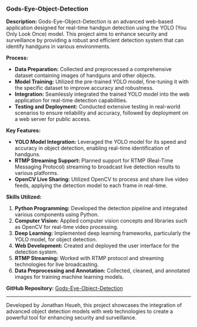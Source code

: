 ### Gods-Eye-Object-Detection

**Description:**
Gods-Eye-Object-Detection is an advanced web-based application designed for real-time handgun detection using the YOLO (You Only Look Once) model. This project aims to enhance security and surveillance by providing a robust and efficient detection system that can identify handguns in various environments.

**Process:**
- **Data Preparation:** Collected and preprocessed a comprehensive dataset containing images of handguns and other objects.
- **Model Training:** Utilized the pre-trained YOLO model, fine-tuning it with the specific dataset to improve accuracy and robustness.
- **Integration:** Seamlessly integrated the trained YOLO model into the web application for real-time detection capabilities.
- **Testing and Deployment:** Conducted extensive testing in real-world scenarios to ensure reliability and accuracy, followed by deployment on a web server for public access.

**Key Features:**
- **YOLO Model Integration:** Leveraged the YOLO model for its speed and accuracy in object detection, enabling real-time identification of handguns.
- **RTMP Streaming Support:** Planned support for RTMP (Real-Time Messaging Protocol) streaming to broadcast live detection results to various platforms.
- **OpenCV Live Sharing:** Utilized OpenCV to process and share live video feeds, applying the detection model to each frame in real-time.

**Skills Utilized:**
1. **Python Programming:** Developed the detection pipeline and integrated various components using Python.
2. **Computer Vision:** Applied computer vision concepts and libraries such as OpenCV for real-time video processing.
3. **Deep Learning:** Implemented deep learning frameworks, particularly the YOLO model, for object detection.
4. **Web Development:** Created and deployed the user interface for the detection system.
5. **RTMP Streaming:** Worked with RTMP protocol and streaming technologies for live broadcasting.
6. **Data Preprocessing and Annotation:** Collected, cleaned, and annotated images for training machine learning models.

**GitHub Repository:**
[Gods-Eye-Object-Detection](https://github.com/Jonathan-Hsueh/Gods-Eye-Object-Detection)

--- 

Developed by Jonathan Hsueh, this project showcases the integration of advanced object detection models with web technologies to create a powerful tool for enhancing security and surveillance.
